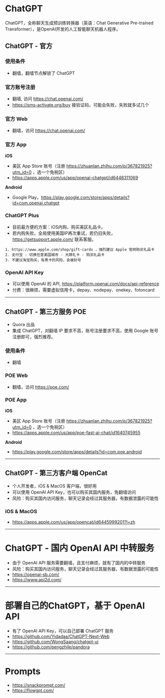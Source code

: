 # ChatGPT
ChatGPT，全称聊天生成预训练转换器（英语：Chat Generative Pre-trained Transformer），是OpenAI开发的人工智能聊天机器人程序。

## ChatGPT - 官方
### 使用条件
- 翻墙，翻墙节点解锁了 ChatGPT

### 官方账号注册
- 翻墙, 访问 https://chat.openai.com/
- https://sms-activate.org/buy 接验证码，可能会失败，失败就多试几个

### 官方 Web
- 翻墙，访问 https://chat.openai.com/

### 官方 App
**iOS**
- 美区 App Store 账号（注册 https://zhuanlan.zhihu.com/p/367821925?utm_id=0 ，选一个免税区）
- https://apps.apple.com/us/app/openai-chatgpt/id6448311069

**Android**
- Google Play，https://play.google.com/store/apps/details?id=com.openai.chatgpt

### ChatGPT Plus
- 目前最方便的方案：iOS内购，购买美区礼品卡。
- 若内购失败，全局使用美国IP再次重试，若仍旧失败，https://getsupport.apple.com/ 联系客服。
```
1. https://www.apple.com/shop/gift-cards ，强烈建议 Apple 官网购买礼品卡
2. 支付宝 - 切换任意美国城市 - 大牌礼卡 - 购买礼品卡
3. 不建议淘宝购买，有黑卡的风险，会被封号

```
### OpenAI API Key
- 可以使用 OpenAI 的 API,  https://platform.openai.com/docs/api-reference
- 付费：很麻烦，需要虚拟信用卡，depay、nodepay、onekey、fotoncard

------

## ChatGPT - 第三方服务 POE
- Quora 出品
- 集成 ChatGPT，对翻墙 IP 要求不高，账号注册要求不高，使用 Google 账号注册即可，强烈推荐。
### 使用条件
- 翻墙

### POE Web
- 翻墙，访问 https://poe.com/

### POE App
**iOS**
- 美区 App Store 账号（注册 https://zhuanlan.zhihu.com/p/367821925?utm_id=0 ，选一个免税区）
- https://apps.apple.com/us/app/poe-fast-ai-chat/id1640745955

**Android**
- https://play.google.com/store/apps/details?id=com.poe.android

------

## ChatGPT - 第三方客户端 OpenCat
- 个人开发者，iOS & MacOS 客户端，很好用
- 可以使用 OpenAI API Key，也可以购买其国内服务，免翻墙访问
- 风险：购买其国内访问服务，聊天记录会经过其服务器，有数据泄露的可能性
### iOS & MacOS
- https://apps.apple.com/us/app/opencat/id6445999201?l=zh


------

# ChatGPT - 国内 OpenAI API 中转服务
- 由于 OpenAI API 服务需要翻墙，且支付麻烦，就有了国内的中转服务
- 风险：购买其国内访问服务，聊天记录会经过其服务器，有数据泄露的可能性
- https://openai-sb.com/
- https://www.api2d.com/

------

# 部署自己的ChatGPT，基于 OpenAI API
- 有了 OpenAI API Key，可以自己部署 ChatGPT 服务
- https://github.com/Yidadaa/ChatGPT-Next-Web
- https://github.com/WongSaang/chatgpt-ui
- https://github.com/pengzhile/pandora

------

# Prompts
- https://snackprompt.com/
- https://flowgpt.com/
